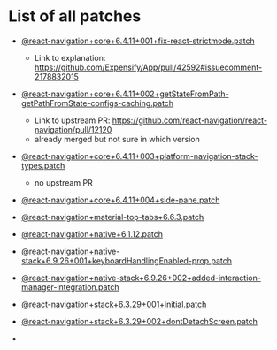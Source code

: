 # List of all patches

- [@react-navigation+core+6.4.11+001+fix-react-strictmode.patch](@react-navigation+core+6.4.11+001+fix-react-strictmode.patch)
    - Link to explanation: https://github.com/Expensify/App/pull/42592#issuecomment-2178832015

- [@react-navigation+core+6.4.11+002+getStateFromPath-getPathFromState-configs-caching.patch](@react-navigation+core+6.4.11+002+getStateFromPath-getPathFromState-configs-caching.patch)
    - Link to upstream PR: https://github.com/react-navigation/react-navigation/pull/12120
    - already merged but not sure in which version

- [@react-navigation+core+6.4.11+003+platform-navigation-stack-types.patch](@react-navigation+core+6.4.11+003+platform-navigation-stack-types.patch)
    - no upstream PR
- [@react-navigation+core+6.4.11+004+side-pane.patch](@react-navigation+core+6.4.11+004+side-pane.patch)
- [@react-navigation+material-top-tabs+6.6.3.patch](@react-navigation+material-top-tabs+6.6.3.patch)
- [@react-navigation+native+6.1.12.patch](@react-navigation+native+6.1.12.patch)
- [@react-navigation+native-stack+6.9.26+001+keyboardHandlingEnabled-prop.patch](@react-navigation+native-stack+6.9.26+001+keyboardHandlingEnabled-prop.patch)
- [@react-navigation+native-stack+6.9.26+002+added-interaction-manager-integration.patch](@react-navigation+native-stack+6.9.26+002+added-interaction-manager-integration.patch)
- [@react-navigation+stack+6.3.29+001+initial.patch](@react-navigation+stack+6.3.29+001+initial.patch)
- [@react-navigation+stack+6.3.29+002+dontDetachScreen.patch](@react-navigation+stack+6.3.29+002+dontDetachScreen.patch)
- 

